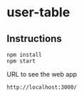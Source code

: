 # user-table

## Instructions

```
npm install
npm start
```

URL to see the web app

```
http://localhost:3000/
```